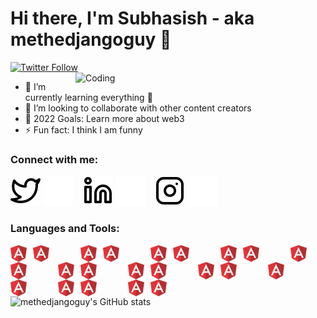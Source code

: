 # Hi there, I'm Subhasish - aka methedjangoguy 👋 
[![Twitter Follow](https://img.shields.io/twitter/follow/iSUBHASISHSWAIN?color=1DA1F2&logo=twitter&style=for-the-badge)](https://twitter.com/intent/follow?original_referer=https%3A%2F%2Fgithub.com%2FcodeSTACKr&screen_name=iSUBHASISHSWAIN)
<img align="right" alt="Coding" width="400" src="https://cdn.dribbble.com/users/1292677/screenshots/6139167/media/fcf7fd0c619bb87706533079240915f3.gif">
- 🌱 I’m currently learning everything 🤣
- 👯 I’m looking to collaborate with other content creators
- 🥅 2022 Goals: Learn more about web3
- ⚡ Fun fact: I think I am funny


### Connect with me:

[![website](./img/twitter-light.svg)](https://twitter.com/iSUBHASISHSWAIN#gh-light-mode-only)
[![website](./img/twitter-dark.svg)](https://twitter.com/iSUBHASISHSWAIN#gh-dark-mode-only)
&nbsp;&nbsp;
[![website](./img/linkedin-light.svg)](https://linkedin.com/in/subhswain#gh-light-mode-only)
[![website](./img/linkedin-dark.svg)](https://linkedin.com/in/subhswain#gh-dark-mode-only)
&nbsp;&nbsp;
[![website](./img/instagram-light.svg)](https://instagram.com/subhasishswainofficial#gh-light-mode-only)
[![website](./img/instagram-dark.svg)](https://instagram.com/subhasishswainofficial#gh-dark-mode-only)

### Languages and Tools:

<a href="https://angular.io" target="_blank" rel="noreferrer"> <img align="left" style="padding-right:10px;" src="/img/angular.svg" alt="angular" width="26px" /> </a> 
<a href="https://angular.io" target="_blank" rel="noreferrer"> <img align="left" style="padding-right:50px;" src="/img/angular.svg" alt="angular" width="26px" /> </a> 
<a href="https://angular.io" target="_blank" rel="noreferrer"> <img align="left" style="padding-right:10px;" src="/img/angular.svg" alt="angular" width="26px" /> </a> 
<a href="https://angular.io" target="_blank" rel="noreferrer"> <img align="left" style="padding-right:50px;" src="/img/angular.svg" alt="angular" width="26px" /> </a> 
<a href="https://angular.io" target="_blank" rel="noreferrer"> <img align="left" style="padding-right:10px;" src="/img/angular.svg" alt="angular" width="26px" /> </a> 
<a href="https://angular.io" target="_blank" rel="noreferrer"> <img align="left" style="padding-right:50px;" src="/img/angular.svg" alt="angular" width="26px" /> </a> 
<a href="https://angular.io" target="_blank" rel="noreferrer"> <img align="left" style="padding-right:10px;" src="/img/angular.svg" alt="angular" width="26px" /> </a> 
<a href="https://angular.io" target="_blank" rel="noreferrer"> <img align="left" style="padding-right:50px;" src="/img/angular.svg" alt="angular" width="26px" /> </a> 
<a href="https://angular.io" target="_blank" rel="noreferrer"> <img align="left" style="padding-right:10px;" src="/img/angular.svg" alt="angular" width="26px" /> </a> 
<a href="https://angular.io" target="_blank" rel="noreferrer"> <img align="left" style="padding-right:50px;" src="/img/angular.svg" alt="angular" width="26px" /> </a> 
<a href="https://angular.io" target="_blank" rel="noreferrer"> <img align="left" style="padding-right:10px;" src="/img/angular.svg" alt="angular" width="26px" /> </a> 
<a href="https://angular.io" target="_blank" rel="noreferrer"> <img align="left" style="padding-right:50px;" src="/img/angular.svg" alt="angular" width="26px" /> </a> 
<a href="https://angular.io" target="_blank" rel="noreferrer"> <img align="left" style="padding-right:10px;" src="/img/angular.svg" alt="angular" width="26px" /> </a> 
<a href="https://angular.io" target="_blank" rel="noreferrer"> <img align="left" style="padding-right:50px;" src="/img/angular.svg" alt="angular" width="26px" /> </a> 
<a href="https://angular.io" target="_blank" rel="noreferrer"> <img align="left" style="padding-right:10px;" src="/img/angular.svg" alt="angular" width="26px" /> </a> 
<a href="https://angular.io" target="_blank" rel="noreferrer"> <img align="left" style="padding-right:50px;" src="/img/angular.svg" alt="angular" width="26px" /> </a> 
<a href="https://angular.io" target="_blank" rel="noreferrer"> <img align="left" style="padding-right:10px;" src="/img/angular.svg" alt="angular" width="26px" /> </a> 
<a href="https://angular.io" target="_blank" rel="noreferrer"> <img align="left" style="padding-right:50px;" src="/img/angular.svg" alt="angular" width="26px" /> </a> 
<a href="https://angular.io" target="_blank" rel="noreferrer"> <img align="left" style="padding-right:10px;" src="/img/angular.svg" alt="angular" width="26px" /> </a> 
<a href="https://angular.io" target="_blank" rel="noreferrer"> <img align="left" style="padding-right:50px;" src="/img/angular.svg" alt="angular" width="26px" /> </a> 
<a href="https://angular.io" target="_blank" rel="noreferrer"> <img align="left" style="padding-right:10px;" src="/img/angular.svg" alt="angular" width="26px" /> </a> 
<a href="https://angular.io" target="_blank" rel="noreferrer"> <img align="left" style="padding-right:50px;" src="/img/angular.svg" alt="angular" width="26px" /> </a> 

</br>&nbsp;&nbsp;

![methedjangoguy's GitHub stats](https://github-readme-stats.vercel.app/api?username=methedjangoguy&show_icons=true&theme=onedark)
